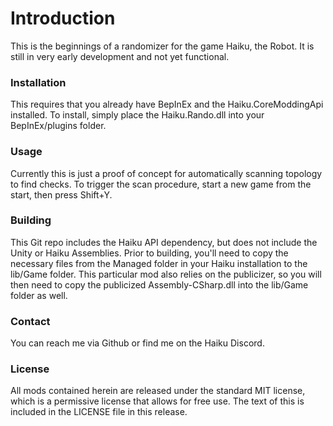 
[//]: # ( Haiku Rando )

# Introduction
This is the beginnings of a randomizer for the game Haiku, the Robot.  It is still in very early development and not yet functional.

### Installation
This requires that you already have BepInEx and the Haiku.CoreModdingApi installed.  To install, simply place the Haiku.Rando.dll into your BepInEx/plugins folder.

### Usage
Currently this is just a proof of concept for automatically scanning topology to find checks.  To trigger the scan procedure, start a new game from the start, then press Shift+Y.

### Building
This Git repo includes the Haiku API dependency, but does not include the Unity or Haiku Assemblies.  Prior to building, you'll need to copy the necessary files from the Managed folder in your Haiku installation to the lib/Game folder.  This particular mod also relies on the publicizer, so you will then need to copy the publicized Assembly-CSharp.dll into the lib/Game folder as well.

### Contact
You can reach me via Github or find me on the Haiku Discord.

### License
All mods contained herein are released under the standard MIT license, which is a permissive license that allows for free use.  The text of this is included in the LICENSE file in this release.